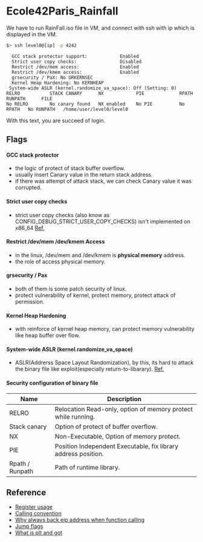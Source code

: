 # Ecole42Paris_Rainfall
We have to run RainFall.iso file in VM, and connect with ssh with ip which is displayed in the VM.
```bash
$> ssh level0@[ip] -p 4242
```
```text
  GCC stack protector support:            Enabled
  Strict user copy checks:                Disabled
  Restrict /dev/mem access:               Enabled
  Restrict /dev/kmem access:              Enabled
  grsecurity / PaX: No GRKERNSEC
  Kernel Heap Hardening: No KERNHEAP
 System-wide ASLR (kernel.randomize_va_space): Off (Setting: 0)
RELRO           STACK CANARY      NX            PIE             RPATH      RUNPATH      FILE
No RELRO        No canary found   NX enabled    No PIE          No RPATH   No RUNPATH   /home/user/level0/level0
```
With this text, you are succeed of login. 


Flags
---
#### GCC stack protector 
- the logic of protect of stack buffer overflow.
- usually insert Canary value in the return stack address.
- if there was attempt of attack stack, we can check Canary value it was corrupted.

#### Strict user copy checks
- strict user copy checks (also know as CONFIG_DEBUG_STRICT_USER_COPY_CHECKS) isn't implemented on x86_64 
[Ref.](https://lore.kernel.org/lkml/1306865673-20560-1-git-send-email-sboyd@codeaurora.org/T/)

#### Restrict /dev/mem /dev/kmem Access
- in the linux, /dev/mem and /dev/kmem is **physical memory** address.
- the role of access physical memory.

#### grsecurity / Pax
- both of them is some patch security of linux.
- protect vulnerability of kernel, protect memory, protect attack of permission.

#### Kernel Heap Hardening
- with reinforce of kernel heap memory, can protect memory vulnerability like heap buffer over flow.

#### System-wide ASLR (kernel.randomize_va_space)
- ASLR(Addrerss Space Layout Randomization), by this, its hard to attack the binary file like exploit(especially return-to-libarary).
[Ref.](https://linux-audit.com/linux-aslr-and-kernelrandomize_va_space-setting/)

#### Security configuration of binary file
|Name|Description|
|-----|---|
|RELRO|Relocation Read-only, option of memory protect while running.|
|Stack canary|Option of protect of buffer overflow.|
|NX|Non-Executable, Option of memory protect.|
|PIE|Position Independent Executable, fix library address position.|
|Rpath / Runpath|Path of runtime library.|

Reference
---
- [Register usage](https://stackoverflow.com/questions/18024672/what-registers-are-preserved-through-a-linux-x86-64-function-call)
- [Calling convention](https://www.cs.virginia.edu/~evans/cs216/guides/x86.html#:~:text=call%20%3Clabel%3E%0Aret-,Calling%20Convention,-To%20allow%20separate)
- [Why always back eip address when function calling](https://stackoverflow.com/questions/66092133/memory-stack-sub-20-from-esp)
- [Jump flags](https://www.tutorialspoint.com/assembly_programming/assembly_conditions.htm)
- [What is plt and got](https://ir0nstone.gitbook.io/notes/binexp/stack/aslr/plt_and_got)
